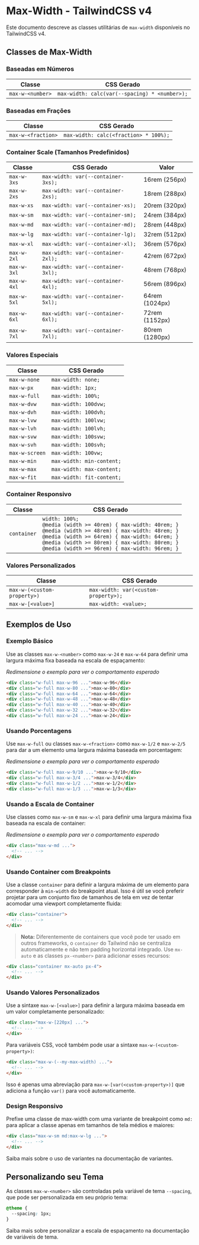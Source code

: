 # Max-Width - TailwindCSS v4

Este documento descreve as classes utilitárias de `max-width` disponíveis no TailwindCSS v4.

## Classes de Max-Width

### Baseadas em Números
| Classe | CSS Gerado |
|--------|------------|
| `max-w-<number>` | `max-width: calc(var(--spacing) * <number>);` |

### Baseadas em Frações
| Classe | CSS Gerado |
|--------|------------|
| `max-w-<fraction>` | `max-width: calc(<fraction> * 100%);` |

### Container Scale (Tamanhos Predefinidos)
| Classe | CSS Gerado | Valor |
|--------|------------|-------|
| `max-w-3xs` | `max-width: var(--container-3xs);` | 16rem (256px) |
| `max-w-2xs` | `max-width: var(--container-2xs);` | 18rem (288px) |
| `max-w-xs` | `max-width: var(--container-xs);` | 20rem (320px) |
| `max-w-sm` | `max-width: var(--container-sm);` | 24rem (384px) |
| `max-w-md` | `max-width: var(--container-md);` | 28rem (448px) |
| `max-w-lg` | `max-width: var(--container-lg);` | 32rem (512px) |
| `max-w-xl` | `max-width: var(--container-xl);` | 36rem (576px) |
| `max-w-2xl` | `max-width: var(--container-2xl);` | 42rem (672px) |
| `max-w-3xl` | `max-width: var(--container-3xl);` | 48rem (768px) |
| `max-w-4xl` | `max-width: var(--container-4xl);` | 56rem (896px) |
| `max-w-5xl` | `max-width: var(--container-5xl);` | 64rem (1024px) |
| `max-w-6xl` | `max-width: var(--container-6xl);` | 72rem (1152px) |
| `max-w-7xl` | `max-width: var(--container-7xl);` | 80rem (1280px) |

### Valores Especiais
| Classe | CSS Gerado |
|--------|------------|
| `max-w-none` | `max-width: none;` |
| `max-w-px` | `max-width: 1px;` |
| `max-w-full` | `max-width: 100%;` |
| `max-w-dvw` | `max-width: 100dvw;` |
| `max-w-dvh` | `max-width: 100dvh;` |
| `max-w-lvw` | `max-width: 100lvw;` |
| `max-w-lvh` | `max-width: 100lvh;` |
| `max-w-svw` | `max-width: 100svw;` |
| `max-w-svh` | `max-width: 100svh;` |
| `max-w-screen` | `max-width: 100vw;` |
| `max-w-min` | `max-width: min-content;` |
| `max-w-max` | `max-width: max-content;` |
| `max-w-fit` | `max-width: fit-content;` |

### Container Responsivo
| Classe | CSS Gerado |
|--------|------------|
| `container` | `width: 100%;`<br>`@media (width >= 40rem) { max-width: 40rem; }`<br>`@media (width >= 48rem) { max-width: 48rem; }`<br>`@media (width >= 64rem) { max-width: 64rem; }`<br>`@media (width >= 80rem) { max-width: 80rem; }`<br>`@media (width >= 96rem) { max-width: 96rem; }` |

### Valores Personalizados
| Classe | CSS Gerado |
|--------|------------|
| `max-w-(<custom-property>)` | `max-width: var(<custom-property>);` |
| `max-w-[<value>]` | `max-width: <value>;` |

## Exemplos de Uso

### Exemplo Básico

Use as classes `max-w-<number>` como `max-w-24` e `max-w-64` para definir uma largura máxima fixa baseada na escala de espaçamento:

*Redimensione o exemplo para ver o comportamento esperado*

```html
<div class="w-full max-w-96 ...">max-w-96</div>
<div class="w-full max-w-80 ...">max-w-80</div>
<div class="w-full max-w-64 ...">max-w-64</div>
<div class="w-full max-w-48 ...">max-w-48</div>
<div class="w-full max-w-40 ...">max-w-40</div>
<div class="w-full max-w-32 ...">max-w-32</div>
<div class="w-full max-w-24 ...">max-w-24</div>
```

### Usando Porcentagens

Use `max-w-full` ou classes `max-w-<fraction>` como `max-w-1/2` e `max-w-2/5` para dar a um elemento uma largura máxima baseada em porcentagem:

*Redimensione o exemplo para ver o comportamento esperado*

```html
<div class="w-full max-w-9/10 ...">max-w-9/10</div>
<div class="w-full max-w-3/4 ...">max-w-3/4</div>
<div class="w-full max-w-1/2 ...">max-w-1/2</div>
<div class="w-full max-w-1/3 ...">max-w-1/3</div>
```

### Usando a Escala de Container

Use classes como `max-w-sm` e `max-w-xl` para definir uma largura máxima fixa baseada na escala de container:

*Redimensione o exemplo para ver o comportamento esperado*

```html
<div class="max-w-md ...">
  <!-- ... -->
</div>
```

### Usando Container com Breakpoints

Use a classe `container` para definir a largura máxima de um elemento para corresponder à `min-width` do breakpoint atual. Isso é útil se você preferir projetar para um conjunto fixo de tamanhos de tela em vez de tentar acomodar uma viewport completamente fluida:

```html
<div class="container">
  <!-- ... -->
</div>
```

> **Nota:** Diferentemente de containers que você pode ter usado em outros frameworks, o `container` do Tailwind não se centraliza automaticamente e não tem padding horizontal integrado. Use `mx-auto` e as classes `px-<number>` para adicionar esses recursos:

```html
<div class="container mx-auto px-4">
  <!-- ... -->
</div>
```

### Usando Valores Personalizados

Use a sintaxe `max-w-[<value>]` para definir a largura máxima baseada em um valor completamente personalizado:

```html
<div class="max-w-[220px] ...">
  <!-- ... -->
</div>
```

Para variáveis CSS, você também pode usar a sintaxe `max-w-(<custom-property>)`:

```html
<div class="max-w-(--my-max-width) ...">
  <!-- ... -->
</div>
```

Isso é apenas uma abreviação para `max-w-[var(<custom-property>)]` que adiciona a função `var()` para você automaticamente.

### Design Responsivo

Prefixe uma classe de max-width com uma variante de breakpoint como `md:` para aplicar a classe apenas em tamanhos de tela médios e maiores:

```html
<div class="max-w-sm md:max-w-lg ...">
  <!-- ... -->
</div>
```

Saiba mais sobre o uso de variantes na documentação de variantes.

## Personalizando seu Tema

As classes `max-w-<number>` são controladas pela variável de tema `--spacing`, que pode ser personalizada em seu próprio tema:

```css
@theme {
  --spacing: 1px;
}
```

Saiba mais sobre personalizar a escala de espaçamento na documentação de variáveis de tema.

